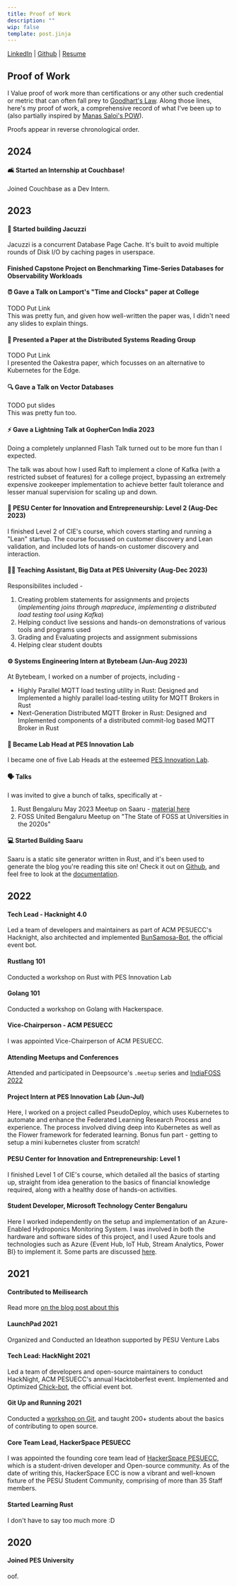 ```yaml
---
title: Proof of Work
description: ""
wip: false
template: post.jinja
---
```


[LinkedIn](https://www.linkedin.com/in/anirudh-rowjee-819619169/) |
[Github](https://github.com/anirudhRowjee) |
[Resume](/static/ANIRUDHROWJEE_CV.pdf)

## Proof of Work

I Value proof of work more than certifications or any other such credential or
metric that can often fall prey to
[Goodhart's Law](https://en.wikipedia.org/wiki/Goodhart%27s_law). Along those
lines, here's my proof of work, a comprehensive record of what I've been up to
(also partially inspired by
[Manas Saloi's POW](https://manassaloi.com/proofofwork/)).

Proofs appear in reverse chronological order.

## 2024

#### 🛋️ Started an Internship at Couchbase!

Joined Couchbase as a Dev Intern.

## 2023

#### 🛁 Started building Jacuzzi

Jacuzzi is a concurrent Database Page Cache. It's built to avoid multiple rounds
of Disk I/O by caching pages in userspace.

#### Finished Capstone Project on Benchmarking Time-Series Databases for Observability Workloads

#### ⏰ Gave a Talk on Lamport's "Time and Clocks" paper at College

TODO Put Link\
This was pretty fun, and given how well-written the paper was, I didn't need any
slides to explain things.

#### 📝 Presented a Paper at the Distributed Systems Reading Group

TODO Put Link\
I presented the Oakestra paper, which focusses on an alternative to Kubernetes
for the Edge.

#### 🔍 Gave a Talk on Vector Databases

TODO put slides\
This was pretty fun too.

#### ⚡ Gave a Lightning Talk at GopherCon India 2023

Doing a completely unplanned Flash Talk turned out to be more fun than I
expected.

The talk was about how I used Raft to implement a clone of Kafka (with a
restricted subset of features) for a college project, bypassing an extremely
expensive zookeeper implementation to achieve better fault tolerance and lesser
manual supervision for scaling up and down.

#### 🔁 PESU Center for Innovation and Entrepreneurship: Level 2 (Aug-Dec 2023)

I finished Level 2 of CIE's course, which covers starting and running a "Lean"
startup. The course focussed on customer discovery and Lean validation, and
included lots of hands-on customer discovery and interaction.

#### 👨‍🏫 Teaching Assistant, Big Data at PES University (Aug-Dec 2023)

Responsibilites included -

1. Creating problem statements for assignments and projects (_implementing joins
   through mapreduce_, _implementing a distributed load testing tool using
   Kafka_)
2. Helping conduct live sessions and hands-on demonstrations of various tools
   and programs used
3. Grading and Evaluating projects and assignment submissions
4. Helping clear student doubts

#### ⚙️ Systems Engineering Intern at Bytebeam (Jun-Aug 2023)

At Bytebeam, I worked on a number of projects, including -

- Highly Parallel MQTT load testing utility in Rust: Designed and Implemented a
  highly parallel load-testing utility for MQTT Brokers in Rust
- Next-Generation Distributed MQTT Broker in Rust: Designed and Implemented
  components of a distributed commit-log based MQTT Broker in Rust

#### 🥼 Became Lab Head at PES Innovation Lab

I became one of five Lab Heads at the esteemed
[PES Innovation Lab](https://theinnovationlab.in).

#### 🗣️ Talks

I was invited to give a bunch of talks, specifically at -

1. Rust Bengaluru May 2023 Meetup on Saaru - [material here](/blog/saaru.html)
2. FOSS United Bengaluru Meetup on "The State of FOSS at Universities in the
   2020s"

#### 💻 Started Building Saaru

Saaru is a static site generator written in Rust, and it's been used to generate
the blog you're reading this site on! Check it out on
[Github](https://github.com/anirudhRowjee/saaru), and feel free to look at the
[documentation](https://saaru-docs.netlify.app).

## 2022

<!-- #### Backend Developer Intern - Setu API -->
<!---->
<!-- Worked on the ONDC Team. -->
<!---->

#### Tech Lead - Hacknight 4.0

Led a team of developers and maintainers as part of ACM PESUECC's Hacknight,
also architected and implemented
[BunSamosa-Bot](https://github.com/anirudhRowjee/bunsamosa-bot), the official
event bot.

#### Rustlang 101

Conducted a workshop on Rust with PES Innovation Lab

#### Golang 101

Conducted a workshop on Golang with Hackerspace.

#### Vice-Chairperson - ACM PESUECC

I was appointed Vice-Chairperson of ACM PESUECC.

#### Attending Meetups and Conferences

Attended and participated in Deepsource's `.meetup` series and
[IndiaFOSS 2022](https://indiafoss.net/)

#### Project Intern at PES Innovation Lab (Jun-Jul)

Here, I worked on a project called PseudoDeploy, which uses Kubernetes to
automate and enhance the Federated Learning Research Process and experience. The
process involved diving deep into Kubernetes as well as the Flower framework for
federated learning. Bonus fun part - getting to setup a mini kubernetes cluster
from scratch!

#### PESU Center for Innovation and Entrepreneurship: Level 1

I finished Level 1 of CIE's course, which detailed all the basics of starting
up, straight from idea generation to the basics of financial knowledge required,
along with a healthy dose of hands-on activities.

#### Student Developer, Microsoft Technology Center Bengaluru

Here I worked independently on the setup and implementation of an Azure-Enabled
Hydroponics Monitoring System. I was involved in both the hardware and software
sides of this project, and I used Azure tools and technologies such as Azure
{Event Hub, IoT Hub, Stream Analytics, Power BI} to implement it. Some parts are
discussed
[here](https://www.linkedin.com/posts/anirudh-rowjee-819619169_mtc-tgif-activity-6958095243174977536-zHd_).

## 2021

#### Contributed to Meilisearch

Read more [on the blog post about this](blog/experiences/meilisearch_2021.html)

#### LaunchPad 2021

Organized and Conducted an Ideathon supported by PESU Venture Labs

#### Tech Lead: HackNight 2021

Led a team of developers and open-source maintainers to conduct HackNight, ACM
PESUECC's annual Hacktoberfest event. Implemented and Optimized
[Chick-bot](https://github.com/anirudhRowjee/chick-bot), the official event bot.

#### Git Up and Running 2021

Conducted a [workshop on Git](blog/git_up_and_running.html), and taught 200+
students about the basics of contributing to open source.

#### Core Team Lead, HackerSpace PESUECC

I was appointed the founding core team lead of
[HackerSpace PESUECC](https://hsp-ec.xyz), which is a student-driven developer
and Open-source community. As of the date of writing this, HackerSpace ECC is
now a vibrant and well-known fixture of the PESU Student Community, comprising
of more than 35 Staff members.

#### Started Learning Rust

I don't have to say too much more :D

## 2020

#### Joined PES University

oof.
